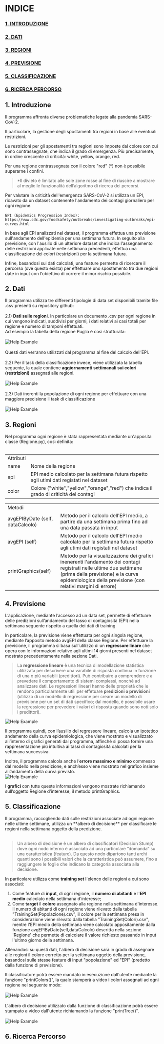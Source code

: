# INDICE
### <a href=#intro>1. INTRODUZIONE</a>
### <a href=#dati>2. DATI</a>
### <a href=#regioni>3. REGIONI</a>
### <a href=#previsione>4. PREVISIONE</a>
### <a href=#classificazione>5. CLASSIFICAZIONE</a>
### <a href=#percorso>6. RICERCA PERCORSO</a>

<h2 id="intro"> 1. Introduzione </h2>
Il programma affronta diverse problematiche legate alla pandemia SARS-CoV-2.

Il particolare, la gestione degli spostamenti tra regioni in base alle eventuali restrizioni.

Le restrizioni per gli spostamenti tra regioni sono imposte dal colore con cui sono contrassegnate, che indica il grado di emergenza. Più precisamente, in ordine crescente di criticità: white, yellow, orange, red.

Per una regione contrassegnata con il colore "red" (*) non è possibile superarne i confini.
>*Il divieto è limitato alle sole zone rosse al fine di riuscire a mostrare al meglio le funzionalità dell’algoritmo di ricerca dei percorsi.

Per valutare la criticità dell'emergenza SARS-CoV-2 si utilizza un EPI, ricavato da un dataset contenente l'andamento dei contagi giornaliero per ogni regione.<br><br>
```EPI (Epidemics Progression Index): https://www.cdc.gov/foodsafety/outbreaks/investigating-outbreaks/epi-curves.html```<br>

In base agli EPI analizzati nel dataset, il programma effettua una previsione sull'andamento dell'epidemia per una settimana futura.
In seguito alla previsione, con l'ausilio di un ulteriore dataset che indica l'assegnamento delle restrizioni applicate nelle settimana precedenti, effettua una classificazione dei colori (restrizioni) per la settimana futura.

Infine, basandosi sui dati calcolati, una feature permette di ricercare il percorso (ove questo esista) per effettuare uno spostamento tra due regioni date in input con l'obiettivo di correre il minor rischio possibile.


<h2 id="dati"> 2. Dati </h2>

Il programma utilizza tre differenti tipologie di data set disponibili tramite file .csv presenti su repository github:<br><br>
2.1) **Dati sulle regioni**. In particolare un documento .csv per ogni regione in cui vengono indicati, suddivisi per giorni, i dati relativi ai casi totali per regione e numero di tamponi effettuati.<br>
Ad esempio la tabella della regione Puglia è così strutturata:<br><br>
![Help Example](/img/Immagine.PNG)<br><br>
Questi dati verranno utilizzati dal programma al fine del calcolo dell’EPI.<br><br>
2.2) Per il task della classificazione invece, viene utilizzata la tabella seguente, la quale contiene **aggiornamenti settimanali sui colori (restrizioni)** assegnati alle regioni.<br><br>
![Help Example](/img/TabellaColori.PNG)<br><br>
2.3) Dati inerenti la popolazione di ogni regione per effettuare con una maggiore precisione il task di classificazione<br><br>
![Help Example](/img/TabellaPopolazione.PNG)<br>

<h2 id="regioni"> 3. Regioni</h2>
Nel programma ogni regione è stata rappresentata mediante un'apposita classe (Regione.py), così definita:<br><br>
<table>
<tr><td>Attributi</td></tr>
<tr><td>name</td><td>Nome della regione</td></tr>
<tr><td>epi</td><td>EPI medio calcolato per la settimana futura rispetto agli utimi dati registati nel dataset</td></tr>
<tr><td>color</td><td>Colore ("white","yellow","orange","red") che indica il grado di criticità dei contagi</td></tr>
</table>
<table>
<tr><td>Metodi</td></tr>
<tr><td>avgEPIByDate (self, dataCalcolo)</td><td>Metodo per il calcolo dell'EPI medio, a partire da una settimana prima fino ad una data passata in input</td></tr>
<tr><td>avgEPI (self)</td><td>Metodo per il calcolo dell'EPI medio calcolato per la settimana futura rispetto agli utimi dati registati nel dataset</td></tr>
<tr><td>printGraphics(self)</td><td>Metodo per la visualizzazione dei grafici inenerenti l'andamento dei contagi registrati nelle ultime due settimane (prima della previsione) e la curva epidemiologica della previsione (con relativi margini di errore)</td></tr>
</table>


<h2 id="previsione"> 4. Previsione</h2>
L’applicazione, mediante l’accesso ad un data set, permette di effettuare delle predizioni sull’andamento del tasso di contagiosità (EPI) nella settimana seguente rispetto a quella dei dati di training.

In particolare, la previsione viene effettuata per ogni singola regione, mediante l’apposito metodo avgEPI della classe Regione. Per effettuare la previsione, il programma si basa sull’utilizzo di un **regressore linare** che opera con le informazioni relative agli ultimi 14 giorni presenti nel dataset mostrato precedentemente nella sezione Dati.
> La **regressione lineare** è una tecnica di modellazione statistica utilizzata per descrivere una varabile di risposta continua in funzione di una o più variabili (predittori). Può contribuire a comprendere e a prevedere il comportamento di sistemi complessi, nonché ad analizzare dati.
Le regressioni lineari hanno delle proprietà che le rendono particolarmente utili per effetuare **predizioni o previsioni** (utilizzo di un modello di regressione per creare un modello di previsione per un set di dati specifico; dal modello, è possibile usare la regressione per prevedere i valori di risposta quando sono noti solo i predittori).

![Help Example](/img/EPI-all.png)

Il programma quindi, con l’ausilio del regressore lineare, calcola un ipotetico andamento della curva epidemiologica, che viene mostrato e visualizzato all’interno di grafici generati dal programma, affinchè si possa fornire una rappresentazione più intuitiva ai tassi di contagiosità calcolati per la settimana successiva.

Inoltre, il programma calcola anche l’**errore massimo e minimo** commesso dal modello nella predizione, e anch’esso viene mostrato nel grafico insieme all’andamento della curva previsto.<br>
![Help Example](/img/EPI-prediction.png)


I **grafici** con tutte queste informazioni vengono mostrate richiamando sull’oggetto Regione d’interesse, il metodo printGraphics.

<h2 id="classificazione"> 5. Classificazione</h2>
Il programma, raccogliendo dati sulle restrizioni associate ad ogni regione nelle ultime settimane, utilizza un **albero di decisione** per classificare le regioni nella settimana oggetto della predizione.<br><br>

>Un albero di decisione è un albero di classificatori (Decision Stump) dove ogni nodo interno è associato ad una particolare “domanda” su una caratteristica (feature). Da questo nodo dipartono tanti archi quanti sono i possibili valori che la caratteristica può assumere, fino a raggiungere le foglie che indicano la categoria associata alla decisione.

In particolare utilizza come **training set** l'elenco delle regioni a cui sono associati:
1. Come feature di **input**, di ogni regione, il **numero di abitanti** e l'**EPI medio** calcolato nella settimana d'interesse;<br>
2. Come **target** il **colore** assegnato alla regione nella settimana d'interesse.<br>
Il numero di abitanti di ogni regione viene rilevato dalla tabella "TrainingSet(Popolazione).csv", il colore per la settimana presa in considerazione viene rilevato dalla tabella "TrainingSet(Colori).csv", mentre l'EPI medio della settimana viene calcolato appositamente dalla funzione avgEPIByDate(self,dataCalcolo) descritta nella sezione 'Regione' che permette di calcolare il valore richiesto passando in input l'ultimo giorno della settimana.

Allenandosi su questi dati, l'albero di decisione sarà in grado di assegnare alle regioni il colore corretto per la settimana oggetto della  previsione, basandosi sulle stesse feature di input "popolazione" ed "EPI" (predetto dalla funzione di previsione).

Il classificatore potrà essere mandato in esecuzione dall'utente mediante la funzione "printColors()", la quale stamperà a video i colori assegnati ad ogni regione nel seguente modo: <br><br>
![Help Example](/img/printColors.PNG)<br><br>
L'albero di decisione utilizzato dalla funzione di classificazione potrà essere stampato a video dall'utente richiamando la funzione "printTree()".<br><br>
![Help Example](/img/decisionTree.png)

<h2 id="percorso"> 6. Ricerca Percorso</h2>
 
